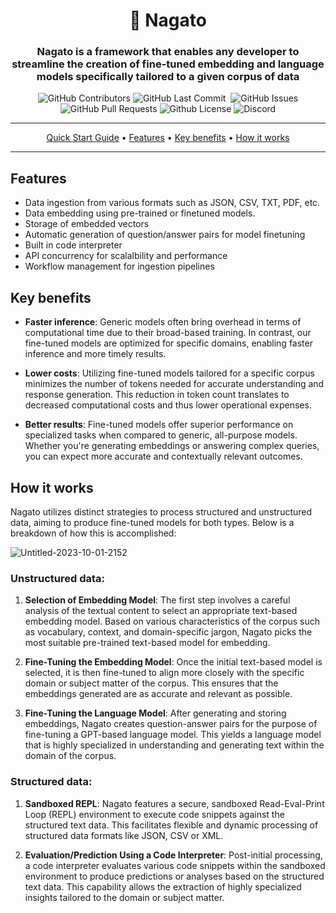 <div align="center">

# 🌸 Nagato

### Nagato is a framework that enables any developer to streamline the creation of fine-tuned embedding and language models specifically tailored to a given corpus of data

<p>
<img alt="GitHub Contributors" src="https://img.shields.io/github/contributors/homanp/Nagato" />
<img alt="GitHub Last Commit" src="https://img.shields.io/github/last-commit/homanp/Nagato" />
<img alt="" src="https://img.shields.io/github/repo-size/homanp/Nagato" />
<img alt="GitHub Issues" src="https://img.shields.io/github/issues/homanp/Nagato" />
<img alt="GitHub Pull Requests" src="https://img.shields.io/github/issues-pr/homanp/Nagato" />
<img alt="Github License" src="https://img.shields.io/badge/License-MIT-yellow.svg" />
<img alt="Discord" src="https://img.shields.io/discord/1110910277110743103?label=Discord&logo=discord&logoColor=white&style=plastic&color=d7b023)](https://discord.gg/e8j7mgjDUK" />
</p>

</div>

-----
<p align="center">
  <a href="#quick-start-guide">Quick Start Guide</a> •
  <a href="#features">Features</a> •
  <a href="#key-benefits">Key benefits</a> •
  <a href="#how-it-works">How it works</a>
</p>

-----

## Features

- Data ingestion from various formats such as JSON, CSV, TXT, PDF, etc.
- Data embedding using pre-trained or finetuned models.
- Storage of embedded vectors
- Automatic generation of question/answer pairs for model finetuning
- Built in code interpreter
- API concurrency for scalalbility and performance
- Workflow management for ingestion pipelines

## Key benefits

- **Faster inference**: Generic models often bring overhead in terms of computational time due to their broad-based training. In contrast, our fine-tuned models are optimized for specific domains, enabling faster inference and more timely results.

- **Lower costs**: Utilizing fine-tuned models tailored for a specific corpus minimizes the number of tokens needed for accurate understanding and response generation. This reduction in token count translates to decreased computational costs and thus lower operational expenses.

- **Better results**: Fine-tuned models offer superior performance on specialized tasks when compared to generic, all-purpose models. Whether you're generating embeddings or answering complex queries, you can expect more accurate and contextually relevant outcomes.

## How it works

Nagato utilizes distinct strategies to process structured and unstructured data, aiming to produce fine-tuned models for both types. Below is a breakdown of how this is accomplished:

![Untitled-2023-10-01-2152](https://github.com/homanp/nagato/assets/2464556/d3db5fa8-28ed-4623-a54a-bb07e494d362)

### Unstructured data:

1. **Selection of Embedding Model**: The first step involves a careful analysis of the textual content to select an appropriate text-based embedding model. Based on various characteristics of the corpus such as vocabulary, context, and domain-specific jargon, Nagato picks the most suitable pre-trained text-based model for embedding.

2. **Fine-Tuning the Embedding Model**: Once the initial text-based model is selected, it is then fine-tuned to align more closely with the specific domain or subject matter of the corpus. This ensures that the embeddings generated are as accurate and relevant as possible.

3. **Fine-Tuning the Language Model**: After generating and storing embeddings, Nagato creates question-answer pairs for the purpose of fine-tuning a GPT-based language model. This yields a language model that is highly specialized in understanding and generating text within the domain of the corpus.

### Structured data:

1. **Sandboxed REPL**: Nagato features a secure, sandboxed Read-Eval-Print Loop (REPL) environment to execute code snippets against the structured text data. This facilitates flexible and dynamic processing of structured data formats like JSON, CSV or XML.

2. **Evaluation/Prediction Using a Code Interpreter**: Post-initial processing, a code interpreter evaluates various code snippets within the sandboxed environment to produce predictions or analyses based on the structured text data. This capability allows the extraction of highly specialized insights tailored to the domain or subject matter.
